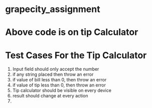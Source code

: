 # grapecity_assignment
# Above code is on tip Calculator

# Test Cases For the Tip Calculator 
 1. Input field should only accept the number 
 2. if any string placed then throw an error 
 3. if value of bill less than 0, then throw an error
 4. if value of tip less than 0, then throw an error
 5. Tip calculator should be visible on every device 
 6. result should change at every action 
 7. 
